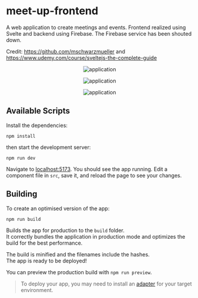 # meet-up-frontend

A web application to create meetings and events. Frontend realized using Svelte and backend using Firebase. The Firebase service has been shouted down.

Credit: https://github.com/mschwarzmueller and https://www.udemy.com/course/sveltejs-the-complete-guide

<p align="center">
  <img src="https://github.com/federicobaldini/meet-up-frontend/blob/master/home.png" alt="application" />
</p>

<p align="center">
  <img src="https://github.com/federicobaldini/meet-up-frontend/blob/master/add-modal.png" alt="application" />
</p>

<p align="center">
  <img src="https://github.com/federicobaldini/meet-up-frontend/blob/master/error-modal.png" alt="application" />
</p>

## Available Scripts

Install the dependencies:

```
npm install
```

then start the development server:

```
npm run dev
```

Navigate to [localhost:5173](http://localhost:5173). You should see the app running. Edit a component file in `src`, save it, and reload the page to see your changes.

## Building

To create an optimised version of the app:

```
npm run build
```

Builds the app for production to the `build` folder.<br />
It correctly bundles the application in production mode and optimizes the build for the best performance.

The build is minified and the filenames include the hashes.<br />
The app is ready to be deployed!

You can preview the production build with `npm run preview`.

> To deploy your app, you may need to install an [adapter](https://kit.svelte.dev/docs/adapters) for your target environment.
